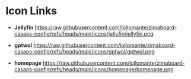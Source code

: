 # Icon Links

+ **Jellyfin**
    https://raw.githubusercontent.com/lollomante/zimaboard-casaos-config/refs/heads/main/icons/jellyfin/jellyfin.png

+ **gptwol**
    https://raw.githubusercontent.com/lollomante/zimaboard-casaos-config/refs/heads/main/icons/gptwol/gptwol.png

+ **homepage**
    https://raw.githubusercontent.com/lollomante/zimaboard-casaos-config/refs/heads/main/icons/homepage/homepage.png


